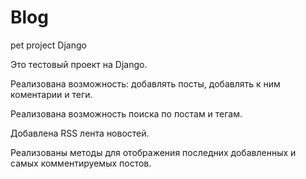 # Blog
pet project Django

Это тестовый проект на Django.

Реализована возможность: добавлять посты, добавлять к ним коментарии и теги. 

Реализована возможность поиска по постам и тегам.

Добавлена RSS лента новостей.

Реализованы методы для отображения последних добавленных и самых комментируемых постов.
